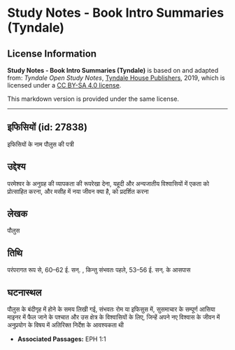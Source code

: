 # Study Notes - Book Intro Summaries (Tyndale)

## License Information

**Study Notes - Book Intro Summaries (Tyndale)** is based on and adapted from: _Tyndale Open Study Notes_, [Tyndale House Publishers](https://tyndaleopenresources.com/), 2019, which is licensed under a [CC BY-SA 4.0 license](https://creativecommons.org/licenses/by-sa/4.0/legalcode.en).

This markdown version is provided under the same license.



--------------------------------

## इफिसियों (id: 27838)

इफिसियों के नाम पौलुस की पत्री

उद्देश्य
--------

परमेश्वर के अनुग्रह की व्यापकता की रूपरेखा देना, यहूदी और अन्यजातीय विश्वासियों में एकता को प्रोत्साहित करना, और मसीह में नया जीवन क्या है, को प्रदर्शित करना

लेखक
----

पौलुस

तिथि
----

परंपरागत रूप से, 60–62 ई. सन्. , किन्तु संभवतः पहले, 53–56 ई. सन्. के आसपास

घटनास्थल
--------

पौलुस के बंदीगृह में होने के समय लिखी गई, संभवतः रोम या इफिसुस में, सुसमाचार के सम्पूर्ण आसिया माइनर में फैल जाने के पश्चात और उस क्षेत्र के विश्वासियों के लिए, जिन्हें अपने नए विश्वास के जीवन में अनुप्रयोग के विषय में अतिरिक्त निर्देश के आवश्यकता थी

* **Associated Passages:** EPH 1:1

